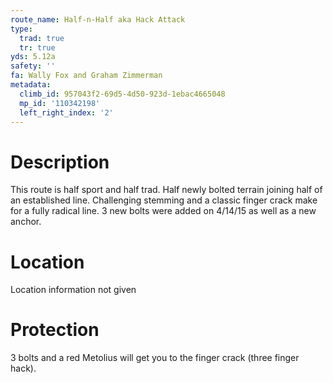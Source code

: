 ```yaml
---
route_name: Half-n-Half aka Hack Attack
type:
  trad: true
  tr: true
yds: 5.12a
safety: ''
fa: Wally Fox and Graham Zimmerman
metadata:
  climb_id: 957043f2-69d5-4d50-923d-1ebac4665048
  mp_id: '110342198'
  left_right_index: '2'
---
```

# Description
This route is half sport and half trad.  Half newly bolted terrain joining half of an established line.  Challenging stemming and a classic finger crack make for a fully radical line.  3 new bolts were added on 4/14/15 as well as a new anchor.

# Location
Location information not given

# Protection
3 bolts and a red Metolius will get you to the finger crack (three finger hack).
